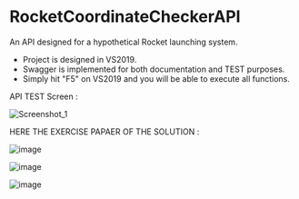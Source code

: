 # RocketCoordinateCheckerAPI
An API designed for a hypothetical Rocket launching system.
- Project is designed in VS2019.
- Swagger is implemented for both documentation and TEST purposes.
- Simply hit "F5"  on VS2019 and you will be able to execute all functions.



API TEST Screen :

![Screenshot_1](https://user-images.githubusercontent.com/49819371/137634204-51441bdd-1cd6-4636-9620-c8a9d82fb1c0.jpg)


HERE THE EXERCISE PAPAER OF THE SOLUTION : 

![image](https://user-images.githubusercontent.com/49819371/137800496-fad5f010-ff73-4ee3-834c-0c722d7c20d8.png)


![image](https://user-images.githubusercontent.com/49819371/137800558-2a0a1eaa-716c-4809-b0fc-6047d9dc0e91.png)


![image](https://user-images.githubusercontent.com/49819371/137800585-62206a2d-0564-4abf-861c-ae08f10a8876.png)

